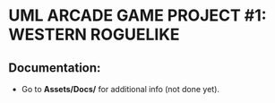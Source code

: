 # UML ARCADE GAME PROJECT #1: WESTERN ROGUELIKE
## Documentation:
- Go to **Assets/Docs/** for additional info (not done yet).
